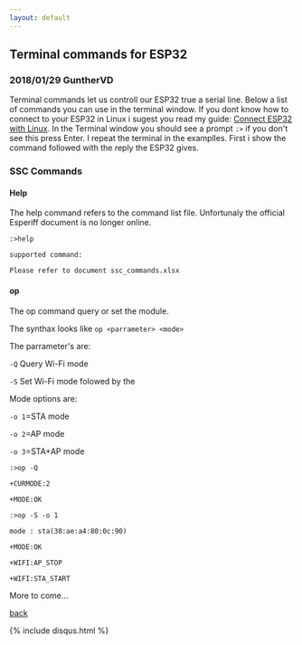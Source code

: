 ```yaml
---
layout: default
---
```


## Terminal commands for ESP32
### 2018/01/29 GuntherVD
Terminal commands let us controll our ESP32 true a serial line. Below a list of commands you can use in the terminal window. If you dont know how to connect to your ESP32 in Linux i sugest you read my guide: [Connect ESP32 with Linux](connect-esp32-with-linux).
In the Terminal window you should see a prompt `:>` if you don't see this press Enter. I repeat the terminal in the examplles. First i show the command followed with the reply the ESP32 gives.

### SSC Commands

#### Help
The help command refers to the command list file. Unfortunaly the official Esperiff document is no longer online.
```
:>help

supported command:

Please refer to document ssc_commands.xlsx
```

#### op
The op command query or set the module.

The synthax looks like `op <parrameter> <mode>`

The parrameter's are:

`-Q` Query Wi-Fi mode

`-S` Set Wi-Fi mode folowed by the <mode>

Mode options are:

`-o 1`=STA mode

`-o 2`=AP mode

`-o 3`=STA+AP mode
```
:>op -Q

+CURMODE:2

+MODE:OK

:>op -S -o 1

mode : sta(30:ae:a4:80:0c:90)

+MODE:OK

+WIFI:AP_STOP

+WIFI:STA_START
```


More to come...

[back](./)

{% include disqus.html %}
